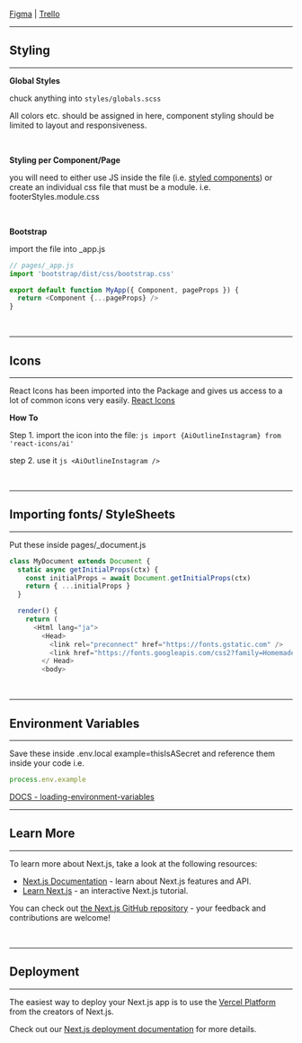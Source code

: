 [Figma](https://www.figma.com/file/fiy0FDK8RYYqJnG1qTrA3c/Mi-chan) | [Trello](https://trello.com/b/crjZ41sx/web-app-tracker) 
</br>

---
## Styling 
---

**Global Styles**

chuck anything into ```styles/globals.scss``` 

All colors etc. should be assigned in here, component styling should be limited to layout and responsiveness.

</br>

**Styling per Component/Page**

you will need to either use JS inside the file (i.e. [styled components](https://styled-components.com/)) or 
create an individual css file that must be a module.
i.e. footerStyles.module.css

</br>

**Bootstrap**

import the file into _app.js

```js
// pages/_app.js
import 'bootstrap/dist/css/bootstrap.css'

export default function MyApp({ Component, pageProps }) {
  return <Component {...pageProps} />
}
```
</br>

---
## Icons
---

React Icons has been imported into the Package and gives us access to a lot of common icons very easily.
[React Icons](https://react-icons.github.io/react-icons)

**How To**

Step 1. import the icon into the file: 
```js import {AiOutlineInstagram} from 'react-icons/ai' ```

step 2. use it 
```js <AiOutlineInstagram />```

</br>

---
## Importing fonts/ StyleSheets
---

Put these inside pages/_document.js 

```js
class MyDocument extends Document {
  static async getInitialProps(ctx) {
    const initialProps = await Document.getInitialProps(ctx)
    return { ...initialProps }
  }

  render() {
    return (
      <Html lang="ja">
        <Head>
          <link rel="preconnect" href="https://fonts.gstatic.com" />
          <link href="https://fonts.googleapis.com/css2?family=Homemade+Apple&display=swap" rel="stylesheet" />
        </ Head>
        <body>
```
</br>

---
## Environment Variables
---

Save these inside .env.local 
example=thisIsASecret
and reference them inside your code i.e.
```js
process.env.example
```

[DOCS - loading-environment-variables](https://nextjs.org/docs/basic-features/environment-variables#loading-environment-variables)
</br>

---
## Learn More
---

To learn more about Next.js, take a look at the following resources:

- [Next.js Documentation](https://nextjs.org/docs) - learn about Next.js features and API.
- [Learn Next.js](https://nextjs.org/learn) - an interactive Next.js tutorial.

You can check out [the Next.js GitHub repository](https://github.com/vercel/next.js/) - your feedback and contributions are welcome!

</br>

---
## Deployment
---

The easiest way to deploy your Next.js app is to use the [Vercel Platform](https://vercel.com/new?utm_medium=default-template&filter=next.js&utm_source=create-next-app&utm_campaign=create-next-app-readme) from the creators of Next.js.

Check out our [Next.js deployment documentation](https://nextjs.org/docs/deployment) for more details.
